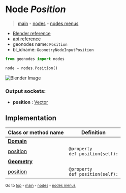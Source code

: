 # Node *Position*

> [main](../index.md) - [nodes](nodes.md) - [nodes menus](nodes_menus.md)

- [Blender reference](https://docs.blender.org/manual/en/latest/modeling/geometry_nodes/input/position.html)
- [api reference](https://docs.blender.org/api/current/bpy.types.GeometryNodeInputPosition.html)
- geonodes name: `Position`
- bl_idname: `GeometryNodeInputPosition`

```python
from geonodes import nodes

node = nodes.Position()
```

![Blender Image](https://docs.blender.org/manual/en/latest/_images/node-types_GeometryNodeInputPosition.webp)

### Output sockets:

- **position** : [Vector](Vector.md)

## Implementation

| Class or method name | Definition |
|----------------------|------------|
| **[Domain](Domain.md)** |
| [position](Domain.md#position-property) | `@property`<br> `def position(self):` |
| **[Geometry](Geometry.md)** |
| [position](Geometry.md#position-property) | `@property`<br> `def position(self):` |

<sub>Go to [top](#node-Position) - [main](../index.md) - [nodes](nodes.md) - [nodes menus](nodes_menus.md)</sub>

